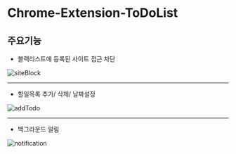 # Chrome-Extension-ToDoList

## 주요기능

* 블랙리스트에 등록된 사이트 접근 차단

![siteBlock](https://user-images.githubusercontent.com/52531687/87318497-64b15980-c563-11ea-8986-bf72165a7790.gif)   
- - -
* 할일목록 추가/ 삭제/ 날짜설정

![addTodo](https://user-images.githubusercontent.com/52531687/87318491-62e79600-c563-11ea-9be3-05c4071c8814.gif) 
- - -
* 백그라운드 알림

![notification](https://user-images.githubusercontent.com/52531687/87318494-6418c300-c563-11ea-9957-7b8e4051495f.gif)   

